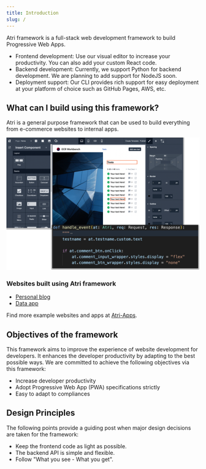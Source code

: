 ```yaml
---
title: Introduction
slug: /
---
```


Atri framework is a full-stack web development framework to build Progressive Web Apps.

- Frontend development: Use our visual editor to increase your productivity. You can also add your custom React code.
- Backend development: Currently, we support Python for backend development. We are planning to add support for NodeJS soon. 
- Deployment support: Our CLI provides rich support for easy deployment at your platform of choice such as GitHub Pages, AWS, etc. 

## What can I build using this framework?

Atri is a general purpose framework that can be used to build everything from e-commerce websites to internal apps. 

![teaser-image](snapshots/teaser-image.png)

### Websites built using Atri framework

- [Personal blog](https://atri-apps.github.io/personal_blog/)
- [Data app](https://atri-apps.github.io/review_tabular_data/)

Find more example websites and apps at [Atri-Apps](https://github.com/orgs/Atri-Apps/repositories). 

## Objectives of the framework
This framework aims to improve the experience of website development for developers. It enhances the developer productivity by adapting to the best possible ways. We are committed to achieve the following objectives via this framework:

- Increase developer productivity
- Adopt Progressive Web App (PWA) specifications strictly
- Easy to adapt to compliances

## Design Principles
The following points provide a guiding post when major design decisions are taken for the framework:

- Keep the frontend code as light as possible.
- The backend API is simple and flexible.
- Follow "What you see - What you get".